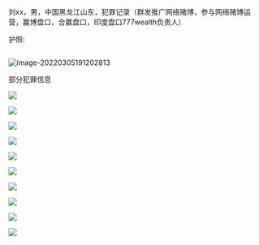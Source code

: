 刘xx，男，中国黑龙江山东，犯罪记录（群发推广网络赌博，参与网络赌博运营，赢博盘口，合赢盘口，印度盘口777wealth负责人）



护照:

![]()

![image-20220305191202813](C:\Users\Administrator\Desktop\images\image-20220305191202813.png)

部分犯罪信息

![](C:\Users\Administrator\Desktop\images\4.PNG)



![](C:\Users\Administrator\Desktop\images\5.PNG)





![](C:\Users\Administrator\Desktop\images\6.PNG)

![](C:\Users\Administrator\Desktop\images\7.PNG)

![](C:\Users\Administrator\Desktop\images\8.PNG)

![](C:\Users\Administrator\Desktop\images\9.PNG)

![](C:\Users\Administrator\Desktop\images\10.PNG)

![](C:\Users\Administrator\Desktop\images\Capture.PNG)

![](C:\Users\Administrator\Desktop\images\Capture2.PNG)

![](C:\Users\Administrator\Desktop\images\Capture3.PNG)